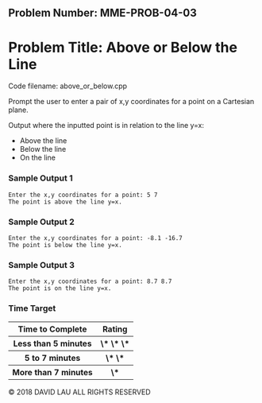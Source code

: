 Problem Number: MME-PROB-04-03
------------------------------

Problem Title: Above or Below the Line
======================================

Code filename: above_or_below.cpp

Prompt the user to enter a pair of x,y coordinates for a point on a Cartesian plane.

Output where the inputted point is in relation to the line y=x:
* Above the line
* Below the line
* On the line

### Sample Output 1

    Enter the x,y coordinates for a point: 5 7
    The point is above the line y=x.

### Sample Output 2

    Enter the x,y coordinates for a point: -8.1 -16.7
    The point is below the line y=x.

### Sample Output 3

    Enter the x,y coordinates for a point: 8.7 8.7
    The point is on the line y=x.

### Time Target

<table>
  <tr>
    <th> Time to Complete </th>
    <th> Rating </th>
  </tr>
  <tr>
    <th> Less than 5 minutes </th>
    <th> \* \* \* </th>
  </tr>
  <tr>
    <th> 5 to 7 minutes </th>
    <th> \* \* </th>
  </tr>
  <tr>
    <th> More than 7 minutes </th>
    <th> \* </th>
  </tr>
</table>


© 2018 DAVID LAU ALL RIGHTS RESERVED
